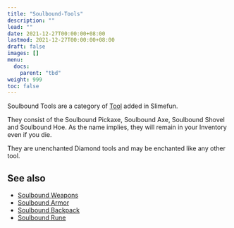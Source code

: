 ```yaml
---
title: "Soulbound-Tools"
description: ""
lead: ""
date: 2021-12-27T00:00:00+08:00
lastmod: 2021-12-27T00:00:00+08:00
draft: false
images: []
menu: 
  docs:
    parent: "tbd"
weight: 999
toc: false
---
```


Soulbound Tools are a category of [Tool](/docs/slimefun/tools) added in Slimefun.

They consist of the Soulbound Pickaxe, Soulbound Axe, Soulbound Shovel and Soulbound Hoe. As the name implies, they will remain in your Inventory even if you die.

They are unenchanted Diamond tools and may be enchanted like any other tool.

## See also

* [Soulbound Weapons](/docs/slimefun/soulbound-weapons)
* [Soulbound Armor](/docs/slimefun/soulbound-armor)
* [Soulbound Backpack](/docs/slimefun/soulbound-backpack)
* [Soulbound Rune](/docs/slimefun/soulbound-rune)
